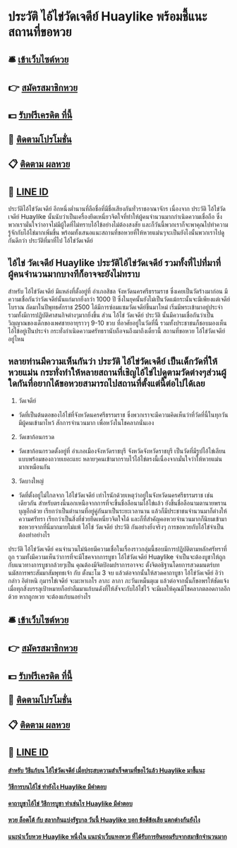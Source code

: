 # ประวัติ ไอ้ไข่วัดเจดีย์ Huaylike พร้อมชี้แนะสถานที่ขอหวย

## 🛎 [เข้าเว็บไซต์หวย](https://bit.ly/3Ln40XR)
## 👉 [สมัครสมาชิกหวย](https://bit.ly/3Ln40XR)
## 💵 [รับฟรีเครดิต ที่นี้](https://bit.ly/3UjX4yw)
## 👑 [ติดตามโปรโมชั่น](https://bit.ly/3UjX4yw)
## 📋 [ติดตาม ผลหวย](https://bit.ly/3UjX4yw)
## 📱 [LINE ID](https://bit.ly/3UjX4yw)

ประวัติไอ้ไข่วัดเจดีย์ อีกหนึ่งต่ำนานที่ลือชื่อที่มีชื่อเสียงกันทั่วราชอาณาจักร เนื่องจาก ประวัติ ไอ้ไข่วัดเจดีย์ Huaylike นั้นนับว่าเป็นเครื่องยึดเหนี่ยวจิตใจที่ทำให้ผู้คนจำนวนมากกำเนิดความเชื่อถือ ซึ่งพวกเรามั่นใจว่าอาจไม่มีผู้ใดที่ไม่ทราบไอ้ไข้อย่างไม่ต้องสงสัย และก็วันนี้พวกเราก็จะพาคุณไปทำความรู้จักกับไอ้ไข่มากเพิ่มขึ้น พร้อมทั้งเสนอแนะสถานที่ขอหวยที่ให้หวยแม่นๆจะเป็นยังไงนั้นพวกเราไปดูกันดีกว่า
ประวัติที่มาที่ไป ไอ้ไข่วัดเจดีย์

## ไอ้ไข่ วัดเจดีย์ Huaylike ประวัติไอ้ไข่วัดเจดีย์ รวมทั้งที่ไปที่มาที่ผู้คนจำนวนมากบางทีก็อาจจะยังไม่ทราบ
สำหรับ ไอ้ไข่วัดเจดีย์ มีแหล่งที่ตั้งอยู่ที่ อำเภอสิชล จังหวัดนครศรีธรรมราช ซึ่งเคยเป็นวัดร้างมาก่อน มีความเชื่อกันว่าวัดเจดีย์นั้นแก่มากยิ่งกว่า 1000 ปี ซึ่งในยุคนั้นยังไม่เป็นวัดแม้กระนั้นจะมีเพียงแต่เจดีย์โบราณ ถัดมาในปีพุทธศักราช 2500 ได้มีการซ่อมแซมวัดเจดีย์ขึ้นมาใหม่ เริ่มมีพระเข้ามาอยู่ประจำ รวมทั้งมีการปฎิบัติศาสนกิจต่างๆมากยิ่งขึ้น ส่วน ไอ้ไข่ วัดเจดีย์ ประวัติ นั้นมีความเชื่อกันว่าเป็นวิญญาณของเด็กของเพศชายอายุราวๆ 9-10 ขวบ ที่อาศัยอยู่ในวัดที่นี้ รวมทั้งประชาชนก็ชอบมองเห็นไอ้ไข้อยู่เป็นประจำ กระทั่งกำเนิดความศรัทธรานับถือจนถึงมาถึงเดี๋ยวนี้
สถานที่ขอหวย ไอ้ไข่วัดเจดีย์ อยู่ไหน

## หลายท่านมีความเห็นกันว่า ประวัติ ไอ้ไข่วัดเจดีย์ เป็นเด็กวัดที่ให้หวยแม่น กระทั่งทำให้หลายสถานที่เชิญไอ้ไข่ไปดูตามวัดต่างๆส่วนผู้ใดกันที่อยากได้ขอหวยสามารถไปสถานที่ตั้งแต่นี้ต่อไปได้เลย
1. วัดเจดีย์
- วัดที่เป็นต้นตอของไอ้ไข่ที่จังหวัดนครศรีธรรมราช ซึ่งพวกเราจะมีความคิดเห็นว่าที่วัดที่นี้ในทุกวันมีผู้คนเข้ามาไหว้ สักการจำนวนมาก เพื่อหวังในโชคลาภนั่นเอง
2. วัดเขาก้อนกรวด
- วัดเขาก้อนกรวดตั้งอยู่ที่ อำเภอเมืองจังหวัดราชบุรี จังหวัดจังหวัดราชบุรี เป็นวัดที่มีรูปไอ้ไข่เลียนแบบพร้อมของถวายเยอะแยะ หลายๆคนเข้ามากราบไว้ไอ้ไข่ตรงนี้เนื่องจากมั่นใจว่าให้หวยแม่นมากเหมือนกัน
3. วัดบางใหญ่
- วัดที่ตั้งอยู่ไม่ไกลจาก ไอ้ไข่วัดเจดีย์ เท่าไรนักด้วยเหตุว่าอยู่ในจังหวัดนครศรีธรรมราช เช่นเดียวกัน สำหรับตรงนี้นอกเหนือจากการที่จะขึ้นชื่อลือนามไอ้ไข่แล้ว ยังขึ้นชื่อลือนามตานายพรานบุญอีกด้วย เรียกว่าเป็นตำนานที่อยู่คู่กันมาเป็นระยะเวลานาน แล้วก็มีประชาชนจำนวนมาก็ต่างให้ความศรัทรา เรียกว่าเป็นสิ่งที่ช่วยยึดเหนี่ยวจิตใจได้ และก็ที่สำคัญคอหวยจำนวนมากก็นิยมเข้ามาขอหวยจากที่นี่มากมายไม่แพ้ ไอ้ไข่ วัดเจดีย์ ประวัติ กันอย่างยิ่งจริงๆ
การขอหวยกับไอ้ไข่จำเป็นต้องทำอย่างไร

ประวัติ ไอ้ไข่วัดเจดีย์ คนจำนวนไม่น้อยมีความเชื่อในเรื่องราวกลุ่มนี้ชอบมีการปฎิบัติตามหลักศรัทราที่ถูก รวมทั้งมีความเห็นว่าการที่จะมีโชคจากการบูชา ไอ้ไข่วัดเจดีย์ Huaylike จำเป็นจะต้องบูชาให้ถูกกับแนวทางการบูชากล้วยๆเป็น คุณต้องมีจิตป้อมปราการอาจจะ ตั้งจิตอธิฐานโดยการสวดมนตร์บทนมัสการพระสัมมาสัมพุทธเจ้า กับ ตั้งนะโม 3 จบ แล้วต่อจากนั้นให้สวดคาถาบูชา ไอ้ไข่วัดเจดีย์ อิว่ากล่าว อิตำหนิ กุมารไข่เจดีย์ จะมะหาเถโร ลาภะ ลาภา ภะวันเหม็นตุเม แล้วต่อจากนั้นก็ขอพรให้ชัดแจ้ง เมื่อทุกสิ่งบรรลุเป้าหมายก็อย่าลืมมาแก้บนดังที่ให้สัจจะกับไอ้ไข่ไว้ จะมีผลให้คุณมีโชคลาภตลอดกาลอีกด้วย
หากถูกหวย จะต้องแก้บนอย่างไร

## 🛎 [เข้าเว็บไซต์หวย](https://bit.ly/3Ln40XR)
## 👉 [สมัครสมาชิกหวย](https://bit.ly/3Ln40XR)
## 💵 [รับฟรีเครดิต ที่นี้](https://bit.ly/3UjX4yw)
## 👑 [ติดตามโปรโมชั่น](https://bit.ly/3UjX4yw)
## 📋 [ติดตาม ผลหวย](https://bit.ly/3UjX4yw)
## 📱 [LINE ID](https://bit.ly/3UjX4yw)

#### [สำหรับ วิธีแก้บน ไอ้ไข่วัดเจดีย์ เมื่อประสบความสำเร็จตามที่ขอไว้แล้ว Huaylike มาชี้แนะ](https://atom.io/themes/สำหรับ%20วิธีแก้บน%20ไอ้ไข่วัดเจดีย์%20เมื่อประสบความสำเร็จตามที่ขอไว้แล้ว%20Huaylike%20มาชี้แนะ)
#### [วิธีการบนไอ้ไข่ ทำยังไง Huaylike มีคำตอบ](https://atom.io/themes/วิธีการบนไอ้ไข่%20ทำยังไง%20Huaylike%20มีคำตอบ)
#### [คาถาบูชาไอ้ไข่ วิธีการบูชา ทำเช่นไร Huaylike มีคำตอบ](https://atom.io/themes/คาถาบูชาไอ้ไข่%20วิธีการบูชา%20ทำเช่นไร%20Huaylike%20มีคำตอบ)
#### [หวย ล็อตโต้ กับ สลากกินแบ่งรัฐบาล วันนี้ Huaylike บอก ข้อดีข้อเสีย แตกต่างกันยังไง](https://atom.io/themes/หวย%20ล็อตโต้%20กับ%20สลากกินแบ่งรัฐบาล%20วันนี้%20Huaylike%20บอก%20ข้อดีข้อเสีย%20แตกต่างกันยังไง)
#### [แนะนำเว็บหวย Huaylike หนึ่งใน แนะนำเว็บแทงหวย ที่ได้รับการยินยอมรับจากสมาชิกจำนวนมาก](https://atom.io/themes/แนะนำเว็บหวย%20Huaylike%20หนึ่งใน%20แนะนำเว็บแทงหวย%20ที่ได้รับการยินยอมรับจากสมาชิกจำนวนมาก)